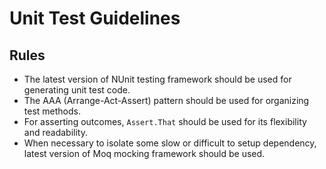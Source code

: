 # Unit Test Guidelines

## Rules

- The latest version of NUnit testing framework should be used for generating unit test code.
- The AAA (Arrange-Act-Assert) pattern should be used for organizing test methods.
- For asserting outcomes, `Assert.That` should be used for its flexibility and readability.
- When necessary to isolate some slow or difficult to setup dependency, latest version of Moq mocking framework should be used.
